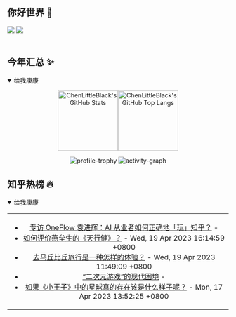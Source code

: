 ## 你好世界 👋

[![](https://img.shields.io/badge/@ChenLittleBlack-1a6c81?style=flat&logo=java&logoColor=1a6c81&label=Java&colorA=ffffff)](https://www.java.com/)
[![](https://img.shields.io/badge/@ChenLittleBlack-41b883?style=flat&logo=vuedotjs&logoColor=41b883&label=Vue&colorA=ffffff)](https://cn.vuejs.org/)

<div align="center">

<img alt="" src="https://readme-typing-svg.herokuapp.com?font=Consolas&center=true&vCenter=true&width=800&height=60&lines=The+traveler+often+arrives%2C+and+the+doer+often+succeeds.">
<img width="800"  height="3" alt="" src="https://camo.githubusercontent.com/82291b0fe831bfc6781e07fc5090cbd0a8b912bb8b8d4fec0696c881834f81ac/68747470733a2f2f70726f626f742e6d656469612f394575424971676170492e676966">

</div>


## 今年汇总 ✨

<details open>

<summary>给我康康</summary>

<div align="center">

<img height="137px" alt="ChenLittleBlack's GitHub Stats" src="https://github-readme-stats-roan-delta.vercel.app/api?username=ChenLittleBlack&hide_title=false&hide_border=true&show_icons=true&include_all_commits=true&line_height=21&bg_color=0,EC6C6C,FFD479,FFFC79,73FA79&theme=graywhite&locale=cn" /><img align="" height="137px" alt="ChenLittleBlack's GitHub Top Langs" src="https://github-readme-stats-roan-delta.vercel.app/api/top-langs/?username=ChenLittleBlack&hide_title=false&hide_border=true&layout=compact&bg_color=0,73FA79,73FDFF,D783FF&theme=graywhite&locale=cn" />

<img alt="profile-trophy" src="https://github-profile-trophy.vercel.app/?username=ChenLittleBlack&theme=algolia&column=-1" />

<img alt="activity-graph" src="https://activity-graph.herokuapp.com/graph?username=ChenLittleBlack&theme=github" />

</div>

</details>


## 知乎热榜 🔥

<details open>

<summary>给我康康</summary>

<div align="center">

<table style="height: 300px;">
<tr>
<td align="center" valign="middle">

<!-- START_SECTION:blog -->
* <a href='http://zhuanlan.zhihu.com/p/623156641?utm_campaign=rss&utm_medium=rss&utm_source=rss&utm_content=title' target='_blank'>专访 OneFlow 袁进辉：AI 从业者如何正确地「玩」知乎？</a> - 
* <a href='http://www.zhihu.com/question/23050784/answer/2991183869?utm_campaign=rss&utm_medium=rss&utm_source=rss&utm_content=title' target='_blank'>如何评价燕垒生的《天行健》？</a> - Wed, 19 Apr 2023 16:14:59 +0800
* <a href='http://www.zhihu.com/question/406251842/answer/2988133766?utm_campaign=rss&utm_medium=rss&utm_source=rss&utm_content=title' target='_blank'>去马丘比丘旅行是一种怎样的体验？</a> - Wed, 19 Apr 2023 11:49:09 +0800
* <a href='http://zhuanlan.zhihu.com/p/622504367?utm_campaign=rss&utm_medium=rss&utm_source=rss&utm_content=title' target='_blank'>“二次元游戏”的现代困境</a> - 
* <a href='http://www.zhihu.com/question/313692285/answer/2987614212?utm_campaign=rss&utm_medium=rss&utm_source=rss&utm_content=title' target='_blank'>如果《小王子》中的星球真的存在该是什么样子呢？</a> - Mon, 17 Apr 2023 13:52:25 +0800
<!-- END_SECTION:blog -->

</td>
</tr>
</table>

</div>
</details>
